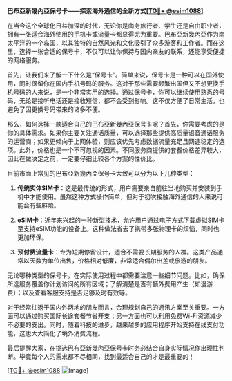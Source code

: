 **巴布亞新幾內亞保号卡——探索海外通信的全新方式[[TG💪+ @esim1088](https://t.me/s/esim1088)]**

在当今这个全球化日益加深的时代，无论你是商务旅行者、学生还是自由职业者，拥有一张适合海外使用的手机卡或流量卡都显得尤为重要。巴布亞新幾內亞作为南太平洋的一个岛国，以其独特的自然风光和文化吸引了众多游客和工作者。而在这里，选择一张合适的保号卡，不仅可以让你保持与国内亲友的联系，还能享受便捷的网络服务。

首先，让我们来了解一下什么是“保号卡”。简单来说，保号卡是一种可以在国外使用，同时保留你在国内手机号码的服务。这对于那些需要频繁出国但又不想更换手机号码的人来说，是一个非常实用的选择。通过保号卡，你可以继续使用熟悉的号码，无论是接听电话还是接收短信，都不会受到影响。这不仅方便了日常生活，也避免了因更换号码带来的诸多不便。

那么，如何选择一款适合自己的巴布亞新幾內亞保号卡呢？首先，你需要考虑的是你的具体需求。如果你主要关注通话质量，可以选择那些提供高质量语音通话服务的运营商；如果更倾向于上网体验，则应该优先考虑数据流量充足且网速稳定的选项。此外，价格也是一个不可忽视的因素。不同服务商提供的套餐价格差异较大，因此在做决定之前，一定要仔细比较各个方案的性价比。

目前市面上常见的巴布亞新幾內亞保号卡大致可以分为以下几种类型：

1. **传统实体SIM卡**：这是最传统的形式，用户需要亲自前往当地购买并安装到手机中才能使用。虽然这种方式操作简单，但对于初次接触海外通信的人来说可能会有些麻烦。

2. **eSIM卡**：近年来兴起的一种新型技术，允许用户通过电子方式下载虚拟SIM卡至支持eSIM功能的设备上。这种做法省去了携带多张物理卡的烦恼，同时也更加环保。

3. **预付费流量卡**：专为短期停留设计，适合不需要长期服务的人群。这类产品通常以天数为单位出售，价格相对低廉，非常适合偶尔出差或旅游的朋友。

无论哪种类型的保号卡，在实际使用过程中都需要注意一些细节问题。比如，确保所选服务覆盖你计划访问的所有区域；了解清楚是否有额外费用产生（如漫游费）；以及查看客服支持是否足够及时有效等。

对于经常往返于国内外两地的朋友而言，合理规划自己的通讯方案至关重要。一方面可以通过购买国际长途套餐节省开支；另一方面也可以利用免费Wi-Fi资源减少不必要的支出。同时，随着科技的进步，越来越多的应用程序开始支持在线支付功能，这也大大简化了境外消费流程。

最后提醒大家，在挑选巴布亞新幾內亞保号卡时务必结合自身实际情况作出理性判断。毕竟每个人的需求都不尽相同，找到最适合自己的才是最重要的！

[[TG💪+ @esim1088](https://t.me/s/esim1088) ![Image](https://i.postimg.cc/4NQfJmqS/Snipaste-2025-05-13-00-14-12.png)]